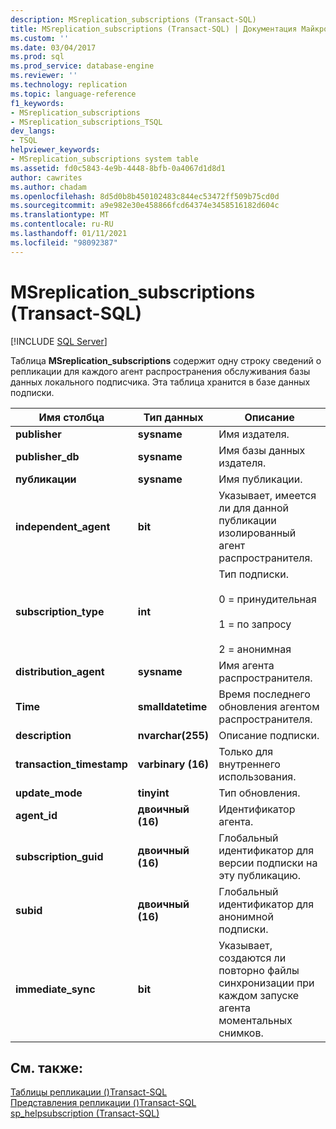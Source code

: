 ```yaml
---
description: MSreplication_subscriptions (Transact-SQL)
title: MSreplication_subscriptions (Transact-SQL) | Документация Майкрософт
ms.custom: ''
ms.date: 03/04/2017
ms.prod: sql
ms.prod_service: database-engine
ms.reviewer: ''
ms.technology: replication
ms.topic: language-reference
f1_keywords:
- MSreplication_subscriptions
- MSreplication_subscriptions_TSQL
dev_langs:
- TSQL
helpviewer_keywords:
- MSreplication_subscriptions system table
ms.assetid: fd0c5843-4e9b-4448-8bfb-0a4067d1d8d1
author: cawrites
ms.author: chadam
ms.openlocfilehash: 8d5d0b8b450102483c844ec53472ff509b75cd0d
ms.sourcegitcommit: a9e982e30e458866fcd64374e3458516182d604c
ms.translationtype: MT
ms.contentlocale: ru-RU
ms.lasthandoff: 01/11/2021
ms.locfileid: "98092387"
---
```

# <a name="msreplication_subscriptions-transact-sql"></a>MSreplication_subscriptions (Transact-SQL)
[!INCLUDE [SQL Server](../../includes/applies-to-version/sqlserver.md)]

  Таблица **MSreplication_subscriptions** содержит одну строку сведений о репликации для каждого агент распространения обслуживания базы данных локального подписчика. Эта таблица хранится в базе данных подписки.  
  
|Имя столбца|Тип данных|Описание|  
|-----------------|---------------|-----------------|  
|**publisher**|**sysname**|Имя издателя.|  
|**publisher_db**|**sysname**|Имя базы данных издателя.|  
|**публикации**|**sysname**|Имя публикации.|  
|**independent_agent**|**bit**|Указывает, имеется ли для данной публикации изолированный агент распространителя.|  
|**subscription_type**|**int**|Тип подписки.<br /><br /> 0 = принудительная<br /><br /> 1 = по запросу<br /><br /> 2 = анонимная|  
|**distribution_agent**|**sysname**|Имя агента распространителя.|  
|**Time**|**smalldatetime**|Время последнего обновления агентом распространителя.|  
|**description**|**nvarchar(255)**|Описание подписки.|  
|**transaction_timestamp**|**varbinary (16)**|Только для внутреннего использования.|  
|**update_mode**|**tinyint**|Тип обновления.|  
|**agent_id**|**двоичный (16)**|Идентификатор агента.|  
|**subscription_guid**|**двоичный (16)**|Глобальный идентификатор для версии подписки на эту публикацию.|  
|**subid**|**двоичный (16)**|Глобальный идентификатор для анонимной подписки.|  
|**immediate_sync**|**bit**|Указывает, создаются ли повторно файлы синхронизации при каждом запуске агента моментальных снимков.|  
  
## <a name="see-also"></a>См. также:  
 [Таблицы репликации &#40;&#41;Transact-SQL ](../../relational-databases/system-tables/replication-tables-transact-sql.md)   
 [Представления репликации &#40;&#41;Transact-SQL ](../../relational-databases/system-views/replication-views-transact-sql.md)   
 [sp_helpsubscription &#40;Transact-SQL&#41;](../../relational-databases/system-stored-procedures/sp-helpsubscription-transact-sql.md)  
  
  
